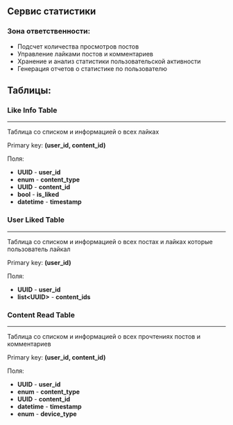 ## Сервис статистики

### Зона ответственности:

* Подсчет количества просмотров постов
* Управление лайками постов и комментариев
* Хранение и анализ статистики пользовательской активности
* Генерация отчетов о статистике по пользователю

## Таблицы:

### Like Info Table
---

Таблица со списком и информацией о всех лайках

Primary key: **(user_id, content_id)**

Поля:
* **UUID** - **user_id**
* **enum** - **content_type**
* **UUID** - **content_id**
* **bool** - **is_liked**
* **datetime** - **timestamp**

### User Liked Table
---

Таблица со списком и информацией о всех постах и лайках которые пользователь лайкал

Primary key: **(user_id)**

Поля:
* **UUID** - **user_id**
* **list\<UUID\>** - **content_ids**


### Content Read Table
---

Таблица со списком и информацией о всех прочтениях постов и комментариев

Primary key: **(user_id, content_id)**

Поля:
* **UUID** - **user_id**
* **enum** - **content_type**
* **UUID** - **content_id**
* **datetime** - **timestamp**
* **enum** - **device_type**
